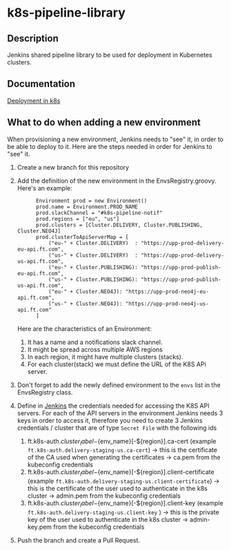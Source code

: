# k8s-pipeline-library

## Description
Jenkins shared pipeline library to be used for deployment in Kubernetes clusters.

## Documentation
[Deployment in k8s](https://docs.google.com/a/ft.com/document/d/15ecubJwkszH1B360Ah31uXy2UekpWlgfEmQeH9_wko8/edit?usp=sharing)

## What to do when adding a new environment
When provisioning a new environment, Jenkins needs to "see" it, in order to be able to deploy to it.
Here are the steps needed in order for Jenkins to "see" it.
1.  Create a new branch for this repository
1. Add the definition of the new environment in the EnvsRegistry.groovy. Here's an example:
    ```
          Environment prod = new Environment()
          prod.name = Environment.PROD_NAME
          prod.slackChannel = "#k8s-pipeline-notif"
          prod.regions = ["eu", "us"]
          prod.clusters = [Cluster.DELIVERY, Cluster.PUBLISHING, Cluster.NEO4J]
          prod.clusterToApiServerMap = [
              ("eu-" + Cluster.DELIVERY)  : "https://upp-prod-delivery-eu-api.ft.com",
              ("us-" + Cluster.DELIVERY)  : "https://upp-prod-delivery-us-api.ft.com",
              ("eu-" + Cluster.PUBLISHING): "https://upp-prod-publish-eu-api.ft.com",
              ("us-" + Cluster.PUBLISHING): "https://upp-prod-publish-us-api.ft.com",
              ("eu-" + Cluster.NEO4J): "https://upp-prod-neo4j-eu-api.ft.com",
              ("us-" + Cluster.NEO4J): "https://upp-prod-neo4j-us-api.ft.com"
          ]
    ```    
    Here are the characteristics of an Environment:    
      1. It has a name and a notifications slack channel. 
      1. It might be spread across multiple AWS regions
      1. In each region, it might have multiple clusters (stacks).
      1. For each cluster(stack) we must define the URL of the K8S APi server.
1. Don't forget to add the newly defined environment to the `envs` list in the EnvsRegistry class.
1. Define in [Jenkins](https://upp-k8s-jenkins.in.ft.com/job/k8s-deployment/credentials/store/folder/domain/_/) the credentials needed for accessing the K8S API servers. 
For each of the API servers in the environment Jenkins needs 3 keys in order to access it, therefore you need to create 3 Jenkins credentials / cluster that are of type `Secret File` with the following ids
    1. ft.k8s-auth.${cluster_label}-${env_name}[-${region}].ca-cert (example `ft.k8s-auth.delivery-staging-us.ca-cert`) -> this is the certificate of the CA used when generating the certificates -> ca.pem from the kubeconfig credentials
    1. ft.k8s-auth.${cluster_label}-${env_name}[-${region}].client-certificate (example `ft.k8s-auth.delivery-staging-us.client-certificate`) -> this is the certificate of the user used to authenticate in the k8s cluster -> admin.pem from the kubeconfig credentials
    1. ft.k8s-auth.${cluster_label}-${env_name}[-${region}].client-key (example `ft.k8s-auth.delivery-staging-us.client-key` ) -> this is the private key of the user used to authenticate in the k8s cluster -> admin-key.pem from the kubeconfig credentials
    
1. Push the branch and create a Pull Request.
    
